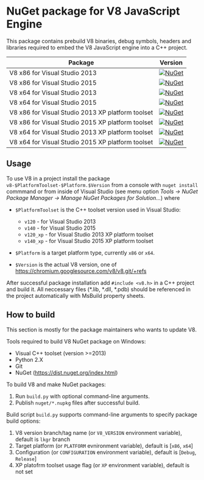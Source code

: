 # NuGet package for V8 JavaScript Engine

This package contains prebuild V8 binaries, debug symbols, headers and
libraries required to embed the V8 JavaScript engine into a C++ project.

| Package                     | Version
|-----------------------------|----------------------------------------------------------------------------------------------------------------------|
|V8 x86 for Visual Studio 2013|[![NuGet](https://img.shields.io/nuget/v/v8-v120-x86.svg)](https://www.nuget.org/packages/v8-v120-x86/)|
|V8 x86 for Visual Studio 2015|[![NuGet](https://img.shields.io/nuget/v/v8-v140-x86.svg)](https://www.nuget.org/packages/v8-v140-x86/)|
|V8 x64 for Visual Studio 2013|[![NuGet](https://img.shields.io/nuget/v/v8-v120-x64.svg)](https://www.nuget.org/packages/v8-v120-x64/)|
|V8 x64 for Visual Studio 2015|[![NuGet](https://img.shields.io/nuget/v/v8-v140-x64.svg)](https://www.nuget.org/packages/v8-v140-x64/)|
|V8 x86 for Visual Studio 2013 XP platform toolset|[![NuGet](https://img.shields.io/nuget/v/v8-v120_xp-x86.svg)](https://www.nuget.org/packages/v8-v120_xp-x86/)|
|V8 x86 for Visual Studio 2015 XP platform toolset|[![NuGet](https://img.shields.io/nuget/v/v8-v140_xp-x86.svg)](https://www.nuget.org/packages/v8-v140_xp-x86/)|
|V8 x64 for Visual Studio 2013 XP platform toolset|[![NuGet](https://img.shields.io/nuget/v/v8-v120_xp-x64.svg)](https://www.nuget.org/packages/v8-v120_xp-x64/)|
|V8 x64 for Visual Studio 2015 XP platform toolset|[![NuGet](https://img.shields.io/nuget/v/v8-v140_xp-x64.svg)](https://www.nuget.org/packages/v8-v140_xp-x64/)|


## Usage

To use V8 in a project install the package `v8-$PlatformToolset-$Platform.$Version`
from a console with `nuget install` commmand or from inside of Visual Studio
(see menu option *Tools -> NuGet Package Manager -> Manage NuGet Packages for Solution...*)
where

  * `$PlatformToolset` is the C++ toolset version used in Visual Studio:
    * `v120` - for Visual Studio 2013
    * `v140` - for Visual Studio 2015
    * `v120_xp` - for Visual Studio 2013 XP platform toolset
    * `v140_xp` - for Visual Studio 2015 XP platform toolset
  
  * `$Platform` is a target platform type, currently `x86` or `x64`.

  * `$Version` is the actual V8 version, one of https://chromium.googlesource.com/v8/v8.git/+refs


After successful package installation add `#include <v8.h>` in a C++ 
project and build it. All neccessary files (*.lib, *.dll, *.pdb) should be
referenced in the project automatically with MsBuild property sheets.

## How to build

This section is mostly for the package maintainers who wants to update V8.

Tools required to build V8 NuGet package on Windows:

  * Visual C++ toolset (version >=2013)
  * Python 2.X
  * Git
  * NuGet (https://dist.nuget.org/index.html)

To build V8 and make NuGet packages:

  1. Run `build.py` with optional command-line arguments.
  2. Publish `nuget/*.nupkg` files after successful build.
  
Build script `build.py` supports command-line arguments to specify package build options:

  1. V8 version branch/tag name (or `V8_VERSION` environment variable), default is `lkgr` branch
  2. Target platform (or `PLATFORM` evnironment variable), default is [`x86`, `x64`]
  3. Configuration (or `CONFIGURATION` environment variable), default is [`Debug`, `Release`]
  4. XP platofrm toolset usage flag (or `XP` environment variable), default is not set
